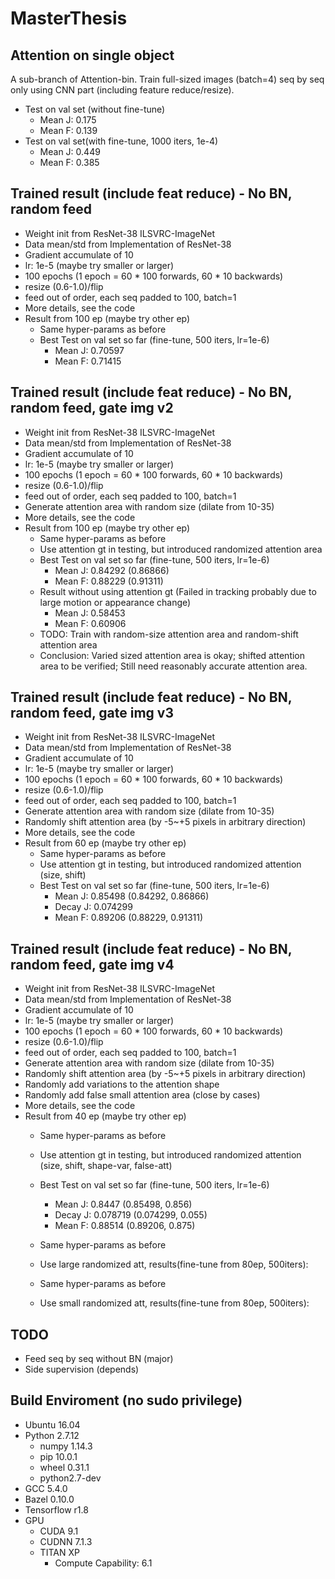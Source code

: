 # MasterThesis

## Attention on single object
A sub-branch of Attention-bin.
Train full-sized images (batch=4) seq by seq only using CNN part (including feature reduce/resize).
* Test on val set (without fine-tune)
  * Mean J: 0.175
  * Mean F: 0.139
* Test on val set(with fine-tune, 1000 iters, 1e-4)
  * Mean J: 0.449
  * Mean F: 0.385
  
## Trained result (include feat reduce) - No BN, random feed
* Weight init from ResNet-38 ILSVRC-ImageNet
* Data mean/std from Implementation of ResNet-38
* Gradient accumulate of 10
* lr: 1e-5 (maybe try smaller or larger)
* 100 epochs (1 epoch = 60 * 100 forwards, 60 * 10 backwards)
* resize (0.6-1.0)/flip
* feed out of order, each seq padded to 100, batch=1
* More details, see the code
* Result from 100 ep (maybe try other ep)
  * Same hyper-params as before
  * Best Test on val set so far (fine-tune, 500 iters, lr=1e-6)
    * Mean J: 0.70597
    * Mean F: 0.71415
    
## Trained result (include feat reduce) - No BN, random feed, gate img v2
* Weight init from ResNet-38 ILSVRC-ImageNet
* Data mean/std from Implementation of ResNet-38
* Gradient accumulate of 10
* lr: 1e-5 (maybe try smaller or larger)
* 100 epochs (1 epoch = 60 * 100 forwards, 60 * 10 backwards)
* resize (0.6-1.0)/flip
* feed out of order, each seq padded to 100, batch=1
* Generate attention area with random size (dilate from 10-35)
* More details, see the code
* Result from 100 ep (maybe try other ep)
  * Same hyper-params as before
  * Use attention gt in testing, but introduced randomized attention area
  * Best Test on val set so far (fine-tune, 500 iters, lr=1e-6)
    * Mean J: 0.84292 (0.86866)
    * Mean F: 0.88229 (0.91311)
  * Result without using attention gt (Failed in tracking probably due to large motion or appearance change)
    * Mean J: 0.58453
    * Mean F: 0.60906
  * TODO:
    Train with random-size attention area and random-shift attention area
  * Conclusion:
    Varied sized attention area is okay; shifted attention area to be verified;
    Still need reasonably accurate attention area.
    
## Trained result (include feat reduce) - No BN, random feed, gate img v3
* Weight init from ResNet-38 ILSVRC-ImageNet
* Data mean/std from Implementation of ResNet-38
* Gradient accumulate of 10
* lr: 1e-5 (maybe try smaller or larger)
* 100 epochs (1 epoch = 60 * 100 forwards, 60 * 10 backwards)
* resize (0.6-1.0)/flip
* feed out of order, each seq padded to 100, batch=1
* Generate attention area with random size (dilate from 10-35)
* Randomly shift attention area (by -5~+5 pixels in arbitrary direction)
* More details, see the code
* Result from 60 ep (maybe try other ep)
  * Same hyper-params as before
  * Use attention gt in testing, but introduced randomized attention (size, shift)
  * Best Test on val set so far (fine-tune, 500 iters, lr=1e-6)
    * Mean J: 0.85498 (0.84292, 0.86866)
    * Decay J: 0.074299
    * Mean F: 0.89206 (0.88229, 0.91311)

## Trained result (include feat reduce) - No BN, random feed, gate img v4
* Weight init from ResNet-38 ILSVRC-ImageNet
* Data mean/std from Implementation of ResNet-38
* Gradient accumulate of 10
* lr: 1e-5 (maybe try smaller or larger)
* 100 epochs (1 epoch = 60 * 100 forwards, 60 * 10 backwards)
* resize (0.6-1.0)/flip
* feed out of order, each seq padded to 100, batch=1
* Generate attention area with random size (dilate from 10-35)
* Randomly shift attention area (by -5~+5 pixels in arbitrary direction)
* Randomly add variations to the attention shape
* Randomly add false small attention area (close by cases)
* More details, see the code
* Result from 40 ep (maybe try other ep)
  * Same hyper-params as before
  * Use attention gt in testing, but introduced randomized attention (size, shift, shape-var, false-att)
  * Best Test on val set so far (fine-tune, 500 iters, lr=1e-6)
    * Mean J: 0.8447 (0.85498, 0.856)
    * Decay J: 0.078719 (0.074299, 0.055)
    * Mean F: 0.88514 (0.89206, 0.875)
    
  * Same hyper-params as before
  * Use large randomized att, results(fine-tune from 80ep, 500iters):
  
  * Same hyper-params as before
  * Use small randomized att, results(fine-tune from 80ep, 500iters):
 

## TODO
* Feed seq by seq without BN (major)
* Side supervision (depends)

## Build Enviroment (no sudo privilege)
* Ubuntu 16.04
* Python 2.7.12
  * numpy 1.14.3
  * pip 10.0.1
  * wheel 0.31.1
  * python2.7-dev
* GCC 5.4.0
* Bazel 0.10.0
* Tensorflow r1.8
* GPU
  * CUDA 9.1
  * CUDNN 7.1.3
  * TITAN XP
    * Compute Capability: 6.1
